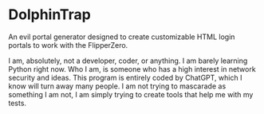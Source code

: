# DolphinTrap
An evil portal generator designed to create customizable HTML login portals to work with the FlipperZero.

I am, absolutely, not a developer, coder, or anything. I am barely learning Python right now. Who I am, is someone who has a high interest in network security and ideas. This program is entirely coded by ChatGPT, which I know will turn away many people. I am not trying to mascarade as something I am not, I am simply trying to create tools that help me with my tests.
